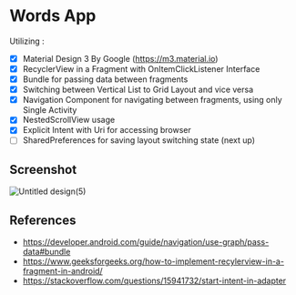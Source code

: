 # Words App
Utilizing :
- [x] Material Design 3 By Google (https://m3.material.io)
- [x] RecyclerView in a Fragment with OnItemClickListener Interface
- [x] Bundle for passing data between fragments
- [x] Switching between Vertical List to Grid Layout and vice versa 
- [x] Navigation Component for navigating between fragments, using only Single Activity
- [x] NestedScrollView usage
- [x] Explicit Intent with Uri for accessing browser
- [ ] SharedPreferences for saving layout switching state (next up)

## Screenshot
![Untitled design(5)](https://github.com/PutraGandaD/F-AND24001121-synrgy7-put-WordsAppAndroid-ch3/assets/54593964/e5d09af6-5bd4-4f78-b715-d740f82d1ff4)

## References
- https://developer.android.com/guide/navigation/use-graph/pass-data#bundle
- https://www.geeksforgeeks.org/how-to-implement-recylerview-in-a-fragment-in-android/
- https://stackoverflow.com/questions/15941732/start-intent-in-adapter
